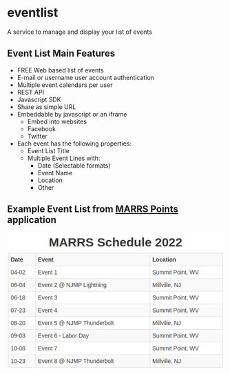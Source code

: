 # eventlist
A service to manage and display your list of events

## Event List Main Features
- FREE Web based list of events
- E-mail or username user account authentication
- Multiple event calendars per user
- REST API
- Javascript SDK
- Share as simple URL
- Embeddable by javascript or an iframe
  - Embed into websites
  - Facebook
  - Twitter
- Each event has the following properties:
  - Event List Title
  - Multiple Event Lines with:
    - Date (Selectable formats)
    - Event Name
    - Location
    - Other

## Example Event List from [MARRS Points](http://marrspoints.com/) application
![](docs/MARRS-2022.png)
